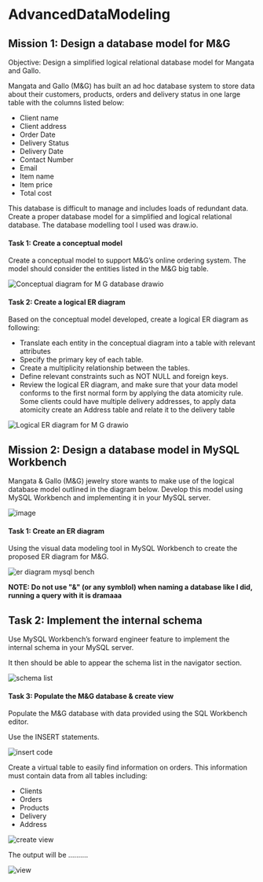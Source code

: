 # AdvancedDataModeling

## Mission 1: Design a database model for M&G

Objective: Design a simplified logical relational database model for Mangata and Gallo.

Mangata and Gallo (M&G) has built an ad hoc database system to store data about their customers, products, orders and delivery status in one large table with the columns listed below:
*	Client name
*	Client address
*	Order Date
*	Delivery Status
*	Delivery Date
*	Contact Number
*	Email
*	Item name
*	Item price
*	Total cost

This database is difficult to manage and includes loads of redundant data. Create a proper database model for a simplified and logical relational database.
The database modelling tool I used was draw.io.
#### Task 1: Create a conceptual model

Create a conceptual model to support M&G’s online ordering system. The model should consider the entities listed in the M&G big table. 

![Conceptual diagram for M G database drawio](https://user-images.githubusercontent.com/106580846/217201258-6a9e028a-c930-43d8-b2ab-9659046a2297.png)

#### Task 2: Create a logical ER diagram
Based on the conceptual model developed, create a logical ER diagram as following:
*	Translate each entity in the conceptual diagram into a table with relevant attributes 
*	Specify the primary key of each table.
*	Create a multiplicity relationship between the tables.
*	Define relevant constraints such as NOT NULL and foreign keys.
*	Review the logical ER diagram, and make sure that your data model conforms to the first normal form by applying the data atomicity rule. Some clients could have multiple delivery addresses, to apply data atomicity create an Address table and relate it to the delivery table 

![Logical ER diagram for M G drawio](https://user-images.githubusercontent.com/106580846/217202101-edff0f68-e871-4dbb-bd5c-4dfee69d5969.png)

## Mission 2: Design a database model in MySQL Workbench
Mangata & Gallo (M&G) jewelry store wants to make use of the logical database model outlined in the diagram below. Develop this model using MySQL Workbench and implementing it in your MySQL server.

![image](https://user-images.githubusercontent.com/106580846/217250134-d76a42cd-541d-49ab-a980-58af37b7dbd5.png)

#### Task 1: Create an ER diagram
Using the visual data modeling tool in MySQL Workbench to create the proposed ER diagram for M&G. 

![er diagram mysql bench](https://user-images.githubusercontent.com/106580846/217263905-83092f58-253b-4d71-8a8c-30316ae74759.png)

**NOTE: Do not use "&" (or any symblol) when naming a database like I did, running a query with it is dramaaa**

## Task 2: Implement the internal schema
Use MySQL Workbench’s forward engineer feature to implement the internal schema in your MySQL server.

It then should be able to appear the schema list in the navigator section.

![schema list](https://user-images.githubusercontent.com/106580846/217271843-d44ec408-23b0-4a20-9375-d18f65a65bdf.png)

#### Task 3: Populate the M&G database & create view
Populate the M&G database with data provided using the SQL Workbench editor. 

Use the INSERT statements.

![insert code](https://user-images.githubusercontent.com/106580846/217471138-fa70aa70-9c91-4bd9-9015-a19190644880.png)

Create a virtual table to easily find information on orders. This information must contain data from all tables including:
*	Clients
*	Orders 
*	Products 
*	Delivery 
* Address

![create view](https://user-images.githubusercontent.com/106580846/217477479-d096934d-11d1-44ae-81db-7b343857ecff.png)

The output will be ..........

![view](https://user-images.githubusercontent.com/106580846/217477708-2949cda4-2dfe-43a1-b830-6b4d9841b4d7.png)





